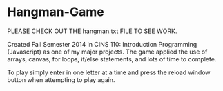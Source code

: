 # Hangman-Game

PLEASE CHECK OUT THE hangman.txt FILE TO SEE WORK.

Created Fall Semester 2014 in CINS 110: Introduction Programming (Javascript) as one of my major projects. 
The game applied the use of arrays, canvas, for loops, if/else statements, and lots of time to complete. 

To play simply enter in one letter at a time and press the reload window button when attempting to play again.

